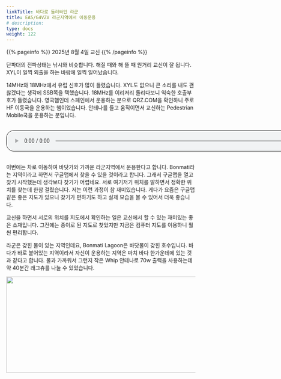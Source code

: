 ```yaml
---
linkTitle: 바다로 둘러싸인 라군
title: EA5/G4VZV 라군지역에서 이동운용
# description:
type: docs
weight: 122
---
```


{{% pageinfo %}}
2025년 8월 4일 교신
{{% /pageinfo %}}

단파대의 전파상태는 낚시와 비슷합니다. 해질 때와 해 뜰 때 원거리 교신이 잘 됩니다. XYL이 일찍 외출을 하는 바람에 일찍 일어났습니다.

14MHz와 18MHz에서 유럽 신호가 많이 들렸습니다. XYL도 없으니 큰 소리를 내도 괜찮겠다는 생각에 SSB쪽을 택했습니다. 18MHz를 이리저리 돌리다보니 익숙한 호출부호가 들렸습니다. 영국햄인데 스페인에서 운용하는 분으로 QRZ.COM을 확인하니 주로 HF 이동국을 운용하는 햄이었습니다. 안테나를 들고 움직이면서 교신하는 Pedestrian Mobile국을 운용하는 분입니다.

<br>
<audio style="width: 850px; border: 1px solid black; border-radius: 20px;"
source src=" https://sparkling-dango-db7052.netlify.app/HL5KY_G4VZV_250804.mp3"
controls></audio>
<br><br>

이번에는 차로 이동하여 바닷가와 가까운 라군지역에서 운용한다고 합니다. Bonmati라는 지역이라고 하면서 구글맵에서 찾을 수 있을 것이라고 합니다. 그래서 구글맵을 열고 찾기 시작했는데 생각보다 찾기가 어렵네요. 서로 여기저기 위치를 말하면서 정확한 위치를 찾는데 한참 걸렸습니다. 저는 이런 과정이 참 재미있습니다. 게다가 요즘은 구글맵같은 좋은 지도가 있으니 찾기가 편하기도 하고 실제 모습을 볼 수 있어서 더욱 좋습니다.

교신을 하면서 서로의 위치를 지도에서 확인하는 일은 교신에서 할 수 있는 재미있는 좋은 소재입니다. 그전에는 종이로 된 지도로 찾았지만 지금은 컴퓨터 지도를 이용하니 훨씬 편리합니다.

라군은 갖힌 물이 있는 지역인데요, Bonmati Lagoon은 바닷물이 갖힌 호수입니다. 바다가 바로 붙어있는 지역이라서 자신이 운용하는 지역은 마치 바다 한가운데에 있는 것과 같다고 합니다. 물과 가까워서 그런지 작은 Whip 안테나로 70w 출력을 사용하는데 약 40분간 래그츄를 나눌 수 있었습니다.

<img src="/recording/img/G4VZV.png" style="width:800px;height:256"><br>



